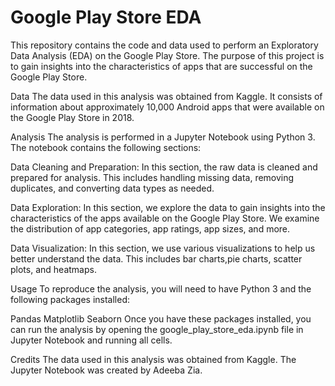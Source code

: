 # **Google Play Store EDA**

This repository contains the code and data used to perform an Exploratory Data Analysis (EDA) on the Google Play Store. The purpose of this project is to gain insights into the characteristics of apps that are successful on the Google Play Store.

Data
The data used in this analysis was obtained from Kaggle. It consists of information about approximately 10,000 Android apps that were available on the Google Play Store in 2018.

Analysis
The analysis is performed in a Jupyter Notebook using Python 3. The notebook contains the following sections:

Data Cleaning and Preparation: In this section, the raw data is cleaned and prepared for analysis. This includes handling missing data, removing duplicates, and converting data types as needed.

Data Exploration: In this section, we explore the data to gain insights into the characteristics of the apps available on the Google Play Store. We examine the distribution of app categories, app ratings, app sizes, and more.

Data Visualization: In this section, we use various visualizations to help us better understand the data. This includes bar charts,pie charts, scatter plots, and heatmaps.

Usage
To reproduce the analysis, you will need to have Python 3 and the following packages installed:

Pandas
Matplotlib
Seaborn
Once you have these packages installed, you can run the analysis by opening the google_play_store_eda.ipynb file in Jupyter Notebook and running all cells.

Credits
The data used in this analysis was obtained from Kaggle. The Jupyter Notebook was created by Adeeba Zia.
